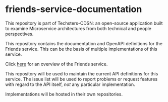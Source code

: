 # friends-service-documentation

This repository is part of Techsters-CDSN: an open-source application built to examine Microservice architectures from both technical and people perspectives.

This repository contains the documentation and OpenAPI definitions for the Friends service. This can be the basis of multiple implementations of this service.

Click [here](https://techsters-cdsn.github.io/friends-service-documentation/Friends-Service-Overview.md) for an overview of the Friends service.

This repository will be used to maintain the current API definitions for this service. The issue list will be used to report problems or request features with regard to the API itself, _not_ any particular implementation.

Implementations will be hosted in their own repositories.
